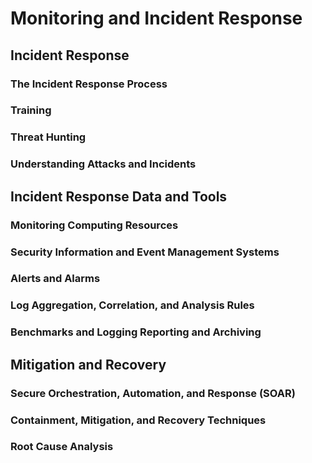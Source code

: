 # Monitoring and Incident Response
## Incident Response
### The Incident Response Process
### Training
### Threat Hunting
### Understanding Attacks and Incidents
## Incident Response Data and Tools
### Monitoring Computing Resources
### Security Information and Event Management Systems
### Alerts and Alarms
### Log Aggregation, Correlation, and Analysis Rules
### Benchmarks and Logging Reporting and Archiving
## Mitigation and Recovery
### Secure Orchestration, Automation, and Response (SOAR)
### Containment, Mitigation, and Recovery Techniques
### Root Cause Analysis
